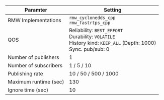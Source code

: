 | Paramter               | Setting                                                                                                                   |
|------------------------|---------------------------------------------------------------------------------------------------------------------------|
| RMW Implementations    | `rmw_cyclonedds_cpp`<br>`rmw_fastrtps_cpp`                                                                                |
| QOS                    | Reliability: `BEST_EFFORT`<br>Durability: `VOLATILE`<br>History kind: `KEEP_ALL` (Depth: 1000)<br>Sync. pub/sub: 0        |
| Number of publishers   | 1                                                                                                                         |
| Number of subscribers  | 1 / 5 / 10                                                                                                                |
| Publishing rate        | 10 / 50 / 500 / 1000                                                                                                      |
| Maximum runtime (sec)  | 130                                                                                                                       |
| Ignore time (sec)      | 10                                                                                                                        |
